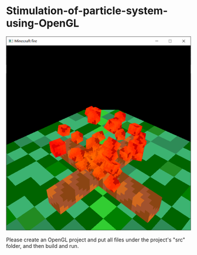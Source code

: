 # Stimulation-of-particle-system-using-OpenGL
![alt text](https://github.com/powerseed/Stimulation-of-particle-system-using-OpenGL/blob/master/screenshot.png "Logo Title Text 1")

Please create an OpenGL project and put all files under the project's "src" folder, and then build and run.
